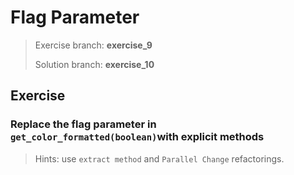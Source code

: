 # Flag Parameter

> Exercise branch: **exercise_9**
>
> Solution branch: **exercise_10**


## Exercise

### Replace the flag parameter in ```get_color_formatted(boolean)```with explicit methods

> Hints: use ```extract method``` and ```Parallel Change``` refactorings.

